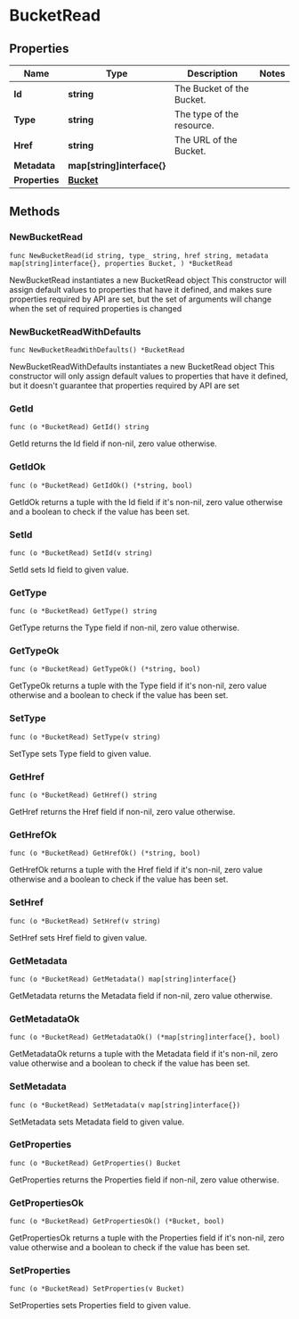 # BucketRead

## Properties

|Name | Type | Description | Notes|
|------------ | ------------- | ------------- | -------------|
|**Id** | **string** | The Bucket of the Bucket. | |
|**Type** | **string** | The type of the resource. | |
|**Href** | **string** | The URL of the Bucket. | |
|**Metadata** | **map[string]interface{}** |  | |
|**Properties** | [**Bucket**](Bucket.md) |  | |

## Methods

### NewBucketRead

`func NewBucketRead(id string, type_ string, href string, metadata map[string]interface{}, properties Bucket, ) *BucketRead`

NewBucketRead instantiates a new BucketRead object
This constructor will assign default values to properties that have it defined,
and makes sure properties required by API are set, but the set of arguments
will change when the set of required properties is changed

### NewBucketReadWithDefaults

`func NewBucketReadWithDefaults() *BucketRead`

NewBucketReadWithDefaults instantiates a new BucketRead object
This constructor will only assign default values to properties that have it defined,
but it doesn't guarantee that properties required by API are set

### GetId

`func (o *BucketRead) GetId() string`

GetId returns the Id field if non-nil, zero value otherwise.

### GetIdOk

`func (o *BucketRead) GetIdOk() (*string, bool)`

GetIdOk returns a tuple with the Id field if it's non-nil, zero value otherwise
and a boolean to check if the value has been set.

### SetId

`func (o *BucketRead) SetId(v string)`

SetId sets Id field to given value.


### GetType

`func (o *BucketRead) GetType() string`

GetType returns the Type field if non-nil, zero value otherwise.

### GetTypeOk

`func (o *BucketRead) GetTypeOk() (*string, bool)`

GetTypeOk returns a tuple with the Type field if it's non-nil, zero value otherwise
and a boolean to check if the value has been set.

### SetType

`func (o *BucketRead) SetType(v string)`

SetType sets Type field to given value.


### GetHref

`func (o *BucketRead) GetHref() string`

GetHref returns the Href field if non-nil, zero value otherwise.

### GetHrefOk

`func (o *BucketRead) GetHrefOk() (*string, bool)`

GetHrefOk returns a tuple with the Href field if it's non-nil, zero value otherwise
and a boolean to check if the value has been set.

### SetHref

`func (o *BucketRead) SetHref(v string)`

SetHref sets Href field to given value.


### GetMetadata

`func (o *BucketRead) GetMetadata() map[string]interface{}`

GetMetadata returns the Metadata field if non-nil, zero value otherwise.

### GetMetadataOk

`func (o *BucketRead) GetMetadataOk() (*map[string]interface{}, bool)`

GetMetadataOk returns a tuple with the Metadata field if it's non-nil, zero value otherwise
and a boolean to check if the value has been set.

### SetMetadata

`func (o *BucketRead) SetMetadata(v map[string]interface{})`

SetMetadata sets Metadata field to given value.


### GetProperties

`func (o *BucketRead) GetProperties() Bucket`

GetProperties returns the Properties field if non-nil, zero value otherwise.

### GetPropertiesOk

`func (o *BucketRead) GetPropertiesOk() (*Bucket, bool)`

GetPropertiesOk returns a tuple with the Properties field if it's non-nil, zero value otherwise
and a boolean to check if the value has been set.

### SetProperties

`func (o *BucketRead) SetProperties(v Bucket)`

SetProperties sets Properties field to given value.




